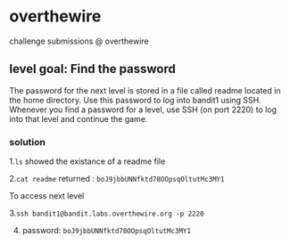 # overthewire
 challenge submissions @ overthewire
 
## level goal: Find the password

The password for the next level is stored in a file called readme located in the home directory. 
Use this password to log into bandit1 using SSH. 
Whenever you find a password for a level, use SSH (on port 2220) to log into that level and continue the game.

### solution

1.`ls` showed the existance of a readme file

2.`cat readme` returned : `boJ9jbbUNNfktd78OOpsqOltutMc3MY1`

  
To access next level
 
3.`ssh bandit1@bandit.labs.overthewire.org -p 2220`

4. password: `boJ9jbbUNNfktd78OOpsqOltutMc3MY1`
